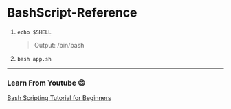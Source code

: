 # BashScript-Reference
1.
	```
	echo $SHELL
	```
	> 	Output: /bin/bash
1.
	```
	bash app.sh
	```








---
### Learn From Youtube :blush:
[Bash Scripting Tutorial for Beginners](https://www.youtube.com/watch?v=tK9Oc6AEnR4)
